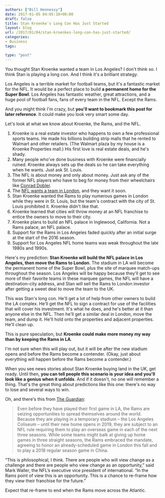 ```yaml
---
authors: ["Bill Hennessy"]
date: 2017-01-05 04:05:18+00:00
draft: false
title: Stan Kroenke's Long Con Has Just Started
layout: blog
url: /2017/01/04/stan-kroenkes-long-con-has-just-started/
categories:
- Business
tags:

type: "post"
---
```


You thought Stan Kroenke wanted a team in Los Angeles? I don't think so. I think Stan is playing a long con. And I think it's a brilliant strategy.

Los Angeles is a terrible market for football teams, but it's a fantastic market for the NFL. It would be a perfect place to build **a permanent home for the Super Bowl**. Los Angeles has fantastic weather, great attractions, and a huge pool of football fans, fans of every team in the NFL. Except the Rams.

And you might think I'm crazy, but **you'll want to bookmark this post for later reference**. It could make you look very smart some day.

Let's look at what we know about Kroenke, the Rams, and the NFL.




1. Kroenke is a real estate investor who happens to own a few professional sports teams. He made his billions building strip malls that he rented to Walmart and other retailers. (The Walmart plaza by my house is a Kroenke Properties mall.) His first love is real estate deals, and he's shady.
2. Many people who've done business with Kroenke were financially ruined. Kroenke always sets up the deals so he can take everything when he wants. Just ask St. Louis.
3. The NFL is about money and only about money. Just ask any of the former NFL players who have to beg for money from their wheelchairs like [Conrad Dobler](https://articles.latimes.com/2010/jun/27/sports/la-sp-0628-crowe-20100628).
4. The [NFL wants a team in London](https://ftw.usatoday.com/2016/01/nfl-rams-chargers-raiders-move-to-los-angeles-move-to-london-soon), and they want it soon.
5. Stan Kroenke wanted the Rams to play numerous games in London while they were in St. Louis, but the team's contract with the city of St. Louis prohibited it. Kroenke didn't like that.
6. Kroenke learned that cities will throw money at an NFL franchise to entice the owners to move to their city.
7. Kroenke plans to build an NFL palace in Inglewood, California. Not a Rams palace, an NFL palace.
8. Support for the Rams in Los Angeles faded quickly after an initial surge at the start of the 2016 season.
9. Support for Los Angeles NFL home teams was weak throughout the late 1980s and 1990s.


Here's my prediction: **Stan Kroenke will build the NFL palace in Los Angeles, then move the Rams to London**. The stadium in LA will become the permanent home of the Super Bowl, plus the site of marquee match-ups throughout the season. Los Angeles will be happy because they'll get to see more of their favorite teams in these marquee games, the NFL will have a destination-city address, and Stan will sell the Rams to London investor after getting a sweet deal to move the team to the UK.

This was Stan's long con. He'll get a lot of help from other owners to build the LA complex. He'll get the NFL to sign a contract for use of the facilities that will cover his investment. It's what he does, and he's better at it than anyone else in the NFL. Then he'll get a similar deal in London, move the team, and dump it. He'll hold onto the properties and adjacent properties. He'll clean up.

This is pure speculation, but **Kroenke could make more money my way than by keeping the Rams in LA**.

I'm not sure when this will play out, but it will be after the new stadium opens and before the Rams become a contender. (Okay, just about everything will happen before the Rams become a contender.)

When you see news stories about Stan Kroenke buying land in the UK, get ready. Until then, **you can tell people this scenario is your idea and you'll look like a genius when it unfolds**. And if it doesn't, no one will remember a thing. That's the great thing about predictions like this one: there's no way to lose and several ways to win.

Oh, and there's this from [The Guardian](https://www.theguardian.com/sport/2016/apr/08/los-angeles-nfl-global-team):



> Even before they have played their first game in LA, the Rams are seizing opportunities to spread themselves around the world. Because they are playing in a temporary stadium – the Los Angeles Coliseum – until their new home opens in 2019, they are subject to an NFL rule requiring them to play an overseas game in each of the next three seasons. While some teams might balk at giving up home games in three straight seasons, the Rams embraced the mandate, agreeing to honor an already-scheduled game in London this fall and to play a 2018 regular season game in China.

“This is philosophical, I think. There are people who will view change as a challenge and there are people who view change as an opportunity,” said Mark Waller, the NFL’s executive vice president of international. “In the Rams point of view this is an opportunity. This is a chance to re-frame how they view their franchise for the future.”



Expect that re-frame to end when the Rams move across the Atlantic.
